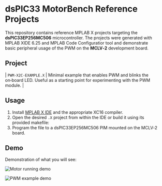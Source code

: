 # dsPIC33 MotorBench Reference Projects

This repository contains reference MPLAB X projects targeting the **dsPIC33EP256MC506** microcontroller. The projects were generated with MPLAB XIDE 6.25 and MPLAB Code Configuratior tool and demonstrate basic peripheral usage of the PWM on the **MCLV‑2** development board.

## Project

| `PWM-X2C-EXAMPLE.X` | Minimal example that enables PWM and blinks the on‑board LED. Useful as a starting point for experimenting with the PWM module. |


## Usage

1. Install [MPLAB X IDE](https://www.microchip.com/mplab/mplab-x-ide) and the appropriate XC16 compiler.
2. Open the desired `.X` project from within the IDE or build it using its provided makefile:
3. Program the file to a dsPIC33EP256MC506 PIM mounted on the MCLV‑2 board.

## Demo

Demonstration of what you will see:

![Motor running demo](docs/motor-demo.gif)

![PWM example demo](docs/pwm-demo.gif)
